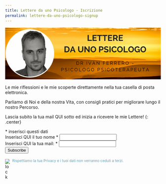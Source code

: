 ```yaml
---
title: Lettere da uno Psicologo - Iscrizione
permalink: lettere-da-uno-psicologo-signup
---
```


![Lettere da uno Psicologo](/images/lettere-da-uno-psicologo-newsletter-header.png)

Le mie riflessioni e le mie scoperte direttamente nella tua casella di posta elettronica.

Parliamo di Noi e della nostra Vita, con consigli pratici per migliorare lungo il nostro Percorso.

Lascia subito la tua mail QUI sotto ed inizia a ricevere le mie Lettere!
{: .center}
<!-- Begin MailChimp Signup Form -->
<div id="mc_embed_signup">
<form action="//ivanferrero.us4.list-manage.com/subscribe/post?u=e42ee8d1ec99a47eae434c316&amp;id=1617796d04" method="post" id="mc-embedded-subscribe-form" name="mc-embedded-subscribe-form" class="validate" target="_blank" novalidate>
    <div id="mc_embed_signup_scroll">
<div class="indicates-required"><span class="asterisk">*</span> inserisci questi dati</div>
<div class="mc-field-group">
	<label for="mce-MMERGE1">Inserisci QUI il tuo nome  <span class="asterisk">*</span>
</label>
	<input type="text" value="" name="MMERGE1" class="required" id="mce-MMERGE1">
</div>
<div class="mc-field-group">
	<label for="mce-EMAIL">Inserisci QUI la tua mail:  <span class="asterisk">*</span>
</label>
	<input type="email" value="" name="EMAIL" class="required email" id="mce-EMAIL">
</div>
	<div id="mce-responses" class="clear">
		<div class="response" id="mce-error-response" style="display:none"></div>
		<div class="response" id="mce-success-response" style="display:none"></div>
	</div>    <!-- real people should not fill this in and expect good things - do not remove this or risk form bot signups-->
    <div style="position: absolute; left: -5000px;" aria-hidden="true"><input type="text" name="b_e42ee8d1ec99a47eae434c316_1617796d04" tabindex="-1" value=""></div>
    <div class="clear"><input type="submit" value="Subscribe" name="subscribe" id="mc-embedded-subscribe" class="button"></div>
    </div>
</form>
</div>
<!--End mc_embed_signup-->

<img src="//lh3.googleusercontent.com/wPbJ_uOzWrJKnvKE7iWInLOL2j5yfSbvBfq8eUSUW7D_e6Rq33MkEN1p9fy_PQX2AEqHDT3oUhaYis6wkGjLZ6E=s0" alt="lock" style="width: 15px; float: left; margin:0;margin-top:4px; border-radius: 0">&nbsp;
<small style="color: #6a9fb5">Rispettiamo la tua Privacy e i tuoi dati non verranno ceduti a terzi.</small>
